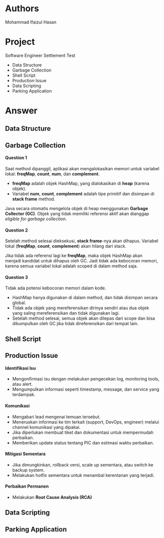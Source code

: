 
# Authors
Mohammad Ifaizul Hasan

# Project
Software Engineer Settlement Test
- Data Structure
- Garbage Collection
- Shell Script
- Production Issue
- Data Scripting
- Parking Application

# Answer
## Data Structure

## Garbage Collection
#### Question 1
Saat method dipanggil, aplikasi akan mengalokasikan memori untuk variabel lokal: **freqMap**, **count**, **num**, dan **complement**.
- **freqMap** adalah objek HashMap, yang dialokasikan di **heap** (karena objek).
- Variabel **num**, **count**, **complement** adalah tipe primitif dan disimpan di **stack frame** method.

Java secara otomatis mengelola objek di heap menggunakan **Garbage Collector (GC)**. Objek yang tidak memiliki referensi aktif akan dianggap *eligible for garbage collection*.

#### Question 2
Setelah method selesai dieksekusi, **stack frame**-nya akan dihapus. Variabel lokal (**freqMap**, **count**, **complement**) akan hilang dari stack.

Jika tidak ada referensi lagi ke **freqMap**, maka objek HashMap akan menjadi kandidat untuk dihapus oleh GC. Jadi tidak ada kebocoran memori, karena semua variabel lokal adalah scoped di dalam method saja.

#### Question 3
Tidak ada potensi kebocoran memori dalam kode.
- HashMap hanya digunakan di dalam method, dan tidak disimpan secara global.
- Tidak ada objek yang mereferensikan dirinya sendiri atau dua objek yang saling mereferensikan dan tidak digunakan lagi.
- Setelah method selesai, semua objek akan dilepas dari scope dan bisa dikumpulkan oleh GC jika tidak direferensikan dari tempat lain.

## Shell Script

## Production Issue
#### Identifikasi Isu
- Mengonfirmasi isu dengan melakukan pengecekan log, monitoring tools, atau alert.
- Mengumpulkan informasi seperti timestamp, message, dan service yang terdampak.
#### Komunikasi
- Mengabari lead mengenai temuan tersebut.
- Meneruskan informasi ke tim terkait (support, DevOps, engineer) melalui channel komunikasi yang dipakai.
- Jika diperlukan membuat tiket dan dokumentasi untuk mempermudah perbaikan.
- Memberikan update status tentang PIC dan estimasi waktu perbaikan.
#### Mitigasi Sementara
- Jika dimungkinkan, rollback versi, scale up sementara, atau switch ke backup system.
- Melakukan hotfix sementara untuk menambal kerentanan yang terjadi.
#### Perbaikan Permanen
- Melakukan **Root Cause Analysis (RCA)**

## Data Scripting
## Parking Application